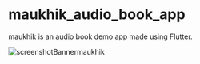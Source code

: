 # maukhik_audio_book_app

maukhik is an audio book demo app made using Flutter.

![screenshotBannermaukhik](https://user-images.githubusercontent.com/86146554/186866304-c52929ef-4dde-49c1-9270-b56d02952553.png)
